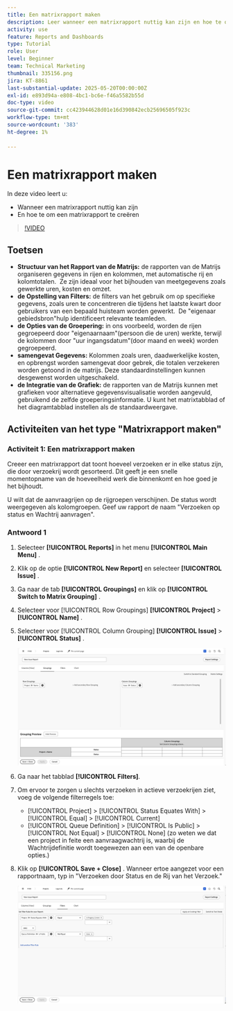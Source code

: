 ```yaml
---
title: Een matrixrapport maken
description: Leer wanneer een matrixrapport nuttig kan zijn en hoe te om een matrixrapport in Workfront tot stand te brengen.
activity: use
feature: Reports and Dashboards
type: Tutorial
role: User
level: Beginner
team: Technical Marketing
thumbnail: 335156.png
jira: KT-8861
last-substantial-update: 2025-05-20T00:00:00Z
exl-id: e893d94a-e808-4bc1-bc6e-f46a5582b55d
doc-type: video
source-git-commit: cc423944628d01e16d390842ecb25696505f923c
workflow-type: tm+mt
source-wordcount: '383'
ht-degree: 1%

---
```


# Een matrixrapport maken

In deze video leert u:

* Wanneer een matrixrapport nuttig kan zijn
* En hoe te om een matrixrapport te creëren

>[!VIDEO](https://video.tv.adobe.com/v/3448189/?captions=dut&quality=12&learn=on&enablevpops=0)

## Toetsen

* **Structuur van het Rapport van de Matrijs:** de rapporten van de Matrijs organiseren gegevens in rijen en kolommen, met automatische rij en kolomtotalen. &#x200B; Ze zijn ideaal voor het bijhouden van meetgegevens zoals gewerkte uren, kosten en omzet. &#x200B;
* **de Opstelling van Filters:** de filters van het gebruik om op specifieke gegevens, zoals uren te concentreren die tijdens het laatste kwart door gebruikers van een bepaald huisteam worden gewerkt. &#x200B; De &quot;eigenaar gebiedsbron&quot;hulp identificeert relevante teamleden. &#x200B;
* **de Opties van de Groepering:** in ons voorbeeld, worden de rijen gegroepeerd door &quot;eigenaarnaam&quot;(persoon die de uren) werkte, terwijl de kolommen door &quot;uur ingangsdatum&quot;(door maand en week) worden gegroepeerd. &#x200B;
* **samengevat Gegevens:** Kolommen zoals uren, daadwerkelijke kosten, en opbrengst worden samengevat door gebrek, die totalen verzekeren worden getoond in de matrijs. Deze standaardinstellingen kunnen desgewenst worden uitgeschakeld. &#x200B;
* **de Integratie van de Grafiek:** de rapporten van de Matrijs kunnen met grafieken voor alternatieve gegevensvisualisatie worden aangevuld, gebruikend de zelfde groeperingsinformatie. U kunt het matrixtabblad of het diagramtabblad instellen als de standaardweergave. &#x200B;

## Activiteiten van het type &quot;Matrixrapport maken&quot;

### Activiteit 1: Een matrixrapport maken

Creeer een matrixrapport dat toont hoeveel verzoeken er in elke status zijn, die door verzoekrij wordt gesorteerd. Dit geeft je een snelle momentopname van de hoeveelheid werk die binnenkomt en hoe goed je het bijhoudt.

U wilt dat de aanvraagrijen op de rijgroepen verschijnen. De status wordt weergegeven als kolomgroepen. Geef uw rapport de naam &quot;Verzoeken op status en Wachtrij aanvragen&quot;.

### Antwoord 1

1. Selecteer **[!UICONTROL Reports]** in het menu **[!UICONTROL Main Menu]** .
1. Klik op de optie **[!UICONTROL New Report]** en selecteer **[!UICONTROL Issue]** .
1. Ga naar de tab **[!UICONTROL Groupings]** en klik op **[!UICONTROL Switch to Matrix Grouping]** .
1. Selecteer voor [!UICONTROL Row Groupings] **[!UICONTROL Project]** > **[!UICONTROL Name]** .
1. Selecteer voor [!UICONTROL Column Grouping] **[!UICONTROL Issue]** > **[!UICONTROL Status]** .

   ![&#x200B; een beeld van het scherm om een nieuw kwestie tot stand te brengen rapport groeperen &#x200B;](assets/matrix-report-groupings.png)

1. Ga naar het tabblad **[!UICONTROL Filters]**.
1. Om ervoor te zorgen u slechts verzoeken in actieve verzoekrijen ziet, voeg de volgende filterregels toe:

   * [!UICONTROL Project] > [!UICONTROL Status Equates With] > [!UICONTROL Equal] > [!UICONTROL Current]
   * [!UICONTROL Queue Definition] > [!UICONTROL Is Public] > [!UICONTROL Not Equal] > [!UICONTROL None] (zo weten we dat een project in feite een aanvraagwachtrij is, waarbij de Wachtrijdefinitie wordt toegewezen aan een van de openbare opties.)

1. Klik op **[!UICONTROL Save + Close]** . Wanneer ertoe aangezet voor een rapportnaam, typ in &quot;Verzoeken door Status en de Rij van het Verzoek.&quot;

   ![&#x200B; een beeld van het scherm om een nieuw filter van het uitgiftenrapport tot stand te brengen &#x200B;](assets/matrix-report-filters.png)
